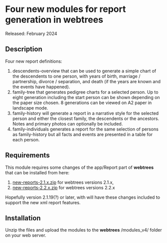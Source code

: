 #  Four new modules for report generation in webtrees

Released: February 2024

<a name="Description"></a>

## Description

Four new report definitions:
1. descendents-overview that can be used to generate a simple chart of the descendents to one person, with years of birth, marriage / partnership, divorce / separation, and death (if the years are known and the events have happened). 
2. family-tree that generates pedigree charts for a selected person. Up to eight generation including the start person can be shown depending on the paper size chosen. 8 generations can be viewed on A2 paper in landscape mode. 
3. family-history will generate a report in a narrative style for the selected person and either the closest family, the descendents or the ancestors. Notes and primary photos can optionally be included. 
4. family-individuals generates a report for the same selection of persons as family-history but all facts and events are presented in a table for each person. 

## Requirements

This module requires some changes of the app/Report part of **webtrees** that can be installed from here: 
1. <a href="https://www.webtrees.net/index.php/forum/attachment/9259?download=1">new-reports-2.1.x.zip</a> for webtrees versions 2.1.x,
2. <a href="https://www.webtrees.net/index.php/forum/attachment/9258?download=1">new-reports-2.2.x.zip</a> for webtrees versions 2.2.x 

Hopefully version 2.1.19(?) or later, with will have these changes included to support the new xml report features.

<a name="Installation"></a>

## Installation

Unzip the files and upload the modules to the **webtrees** /modules_v4/ folder on your web server. 

